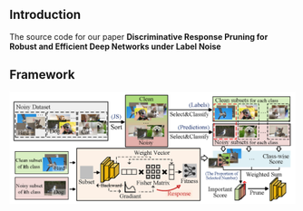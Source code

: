 Introduction
---
The source code for our paper **Discriminative Response Pruning for Robust and Efficient Deep Networks under Label Noise**


Framework
---
![framework](asserts/framework.png)

